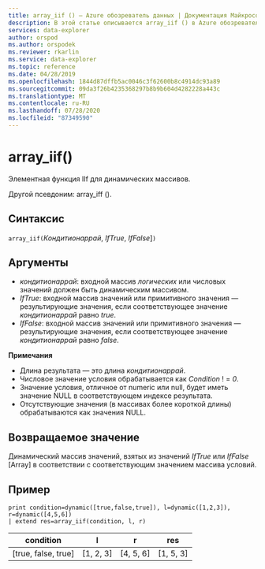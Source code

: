 ```yaml
---
title: array_iif () — Azure обозреватель данных | Документация Майкрософт
description: В этой статье описывается array_iif () в Azure обозреватель данных.
services: data-explorer
author: orspod
ms.author: orspodek
ms.reviewer: rkarlin
ms.service: data-explorer
ms.topic: reference
ms.date: 04/28/2019
ms.openlocfilehash: 1844d87dffb5ac0046c3f62600b8c4914dc93a89
ms.sourcegitcommit: 09da3f26b4235368297b8b9b604d4282228a443c
ms.translationtype: MT
ms.contentlocale: ru-RU
ms.lasthandoff: 07/28/2020
ms.locfileid: "87349590"
---
```

# <a name="array_iif"></a>array_iif()

Элементная функция IIf для динамических массивов.

Другой псевдоним: array_iff ().

## <a name="syntax"></a>Синтаксис

`array_iif(`*Кондитионаррай*, *IfTrue*, *IfFalse*]`)`

## <a name="arguments"></a>Аргументы

* *кондитионаррай*: входной массив *логических* или числовых значений должен быть динамическим массивом.
* *IfTrue*: входной массив значений или примитивного значения — результирующие значения, если соответствующее значение *кондитионаррай* равно *true*.
* *IfFalse*: входной массив значений или примитивного значения — результирующие значения, если соответствующее значение *кондитионаррай* равно *false*.

**Примечания**

* Длина результата — это длина *кондитионаррай*.
* Числовое значение условия обрабатывается как *Condition* ! = *0*.
* Значение условия, отличное от numeric или null, будет иметь значение NULL в соответствующем индексе результата.
* Отсутствующие значения (в массивах более короткой длины) обрабатываются как значения NULL.

## <a name="returns"></a>Возвращаемое значение

Динамический массив значений, взятых из значений *IfTrue* или *IfFalse* [Array] в соответствии с соответствующим значением массива условий.

## <a name="example"></a>Пример

```kusto
print condition=dynamic([true,false,true]), l=dynamic([1,2,3]), r=dynamic([4,5,6]) 
| extend res=array_iif(condition, l, r)
```

|condition|l|r|res|
|---|---|---|---|
|[true, false, true]|[1, 2, 3]|[4, 5, 6]|[1, 5, 3]|
